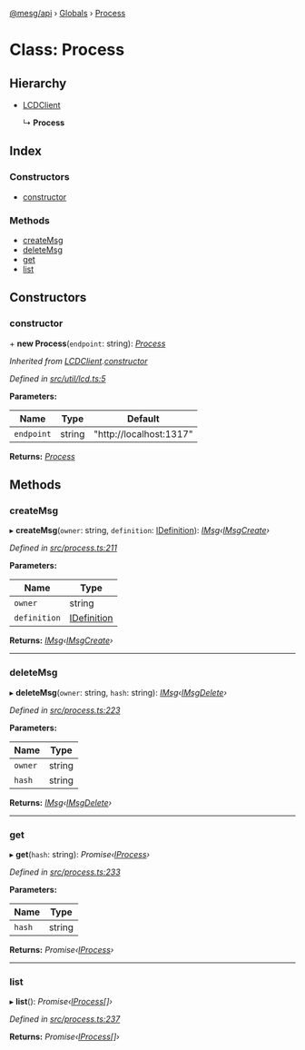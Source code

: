 [@mesg/api](../README.md) › [Globals](../globals.md) › [Process](process.md)

# Class: Process

## Hierarchy

* [LCDClient](lcdclient.md)

  ↳ **Process**

## Index

### Constructors

* [constructor](process.md#constructor)

### Methods

* [createMsg](process.md#createmsg)
* [deleteMsg](process.md#deletemsg)
* [get](process.md#get)
* [list](process.md#list)

## Constructors

###  constructor

\+ **new Process**(`endpoint`: string): *[Process](process.md)*

*Inherited from [LCDClient](lcdclient.md).[constructor](lcdclient.md#constructor)*

*Defined in [src/util/lcd.ts:5](https://github.com/mesg-foundation/js-sdk/blob/d03eddc/packages/api/src/util/lcd.ts#L5)*

**Parameters:**

Name | Type | Default |
------ | ------ | ------ |
`endpoint` | string | "http://localhost:1317" |

**Returns:** *[Process](process.md)*

## Methods

###  createMsg

▸ **createMsg**(`owner`: string, `definition`: [IDefinition](../globals.md#idefinition)): *[IMsg](../globals.md#imsg)‹[IMsgCreate](../globals.md#imsgcreate)›*

*Defined in [src/process.ts:211](https://github.com/mesg-foundation/js-sdk/blob/d03eddc/packages/api/src/process.ts#L211)*

**Parameters:**

Name | Type |
------ | ------ |
`owner` | string |
`definition` | [IDefinition](../globals.md#idefinition) |

**Returns:** *[IMsg](../globals.md#imsg)‹[IMsgCreate](../globals.md#imsgcreate)›*

___

###  deleteMsg

▸ **deleteMsg**(`owner`: string, `hash`: string): *[IMsg](../globals.md#imsg)‹[IMsgDelete](../globals.md#imsgdelete)›*

*Defined in [src/process.ts:223](https://github.com/mesg-foundation/js-sdk/blob/d03eddc/packages/api/src/process.ts#L223)*

**Parameters:**

Name | Type |
------ | ------ |
`owner` | string |
`hash` | string |

**Returns:** *[IMsg](../globals.md#imsg)‹[IMsgDelete](../globals.md#imsgdelete)›*

___

###  get

▸ **get**(`hash`: string): *Promise‹[IProcess](../globals.md#iprocess)›*

*Defined in [src/process.ts:233](https://github.com/mesg-foundation/js-sdk/blob/d03eddc/packages/api/src/process.ts#L233)*

**Parameters:**

Name | Type |
------ | ------ |
`hash` | string |

**Returns:** *Promise‹[IProcess](../globals.md#iprocess)›*

___

###  list

▸ **list**(): *Promise‹[IProcess](../globals.md#iprocess)[]›*

*Defined in [src/process.ts:237](https://github.com/mesg-foundation/js-sdk/blob/d03eddc/packages/api/src/process.ts#L237)*

**Returns:** *Promise‹[IProcess](../globals.md#iprocess)[]›*
